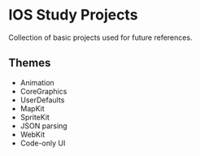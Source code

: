 # IOS Study Projects
Collection of basic projects used for future references.

## Themes
- Animation
- CoreGraphics
- UserDefaults
- MapKit
- SpriteKit
- JSON parsing
- WebKit
- Code-only UI
